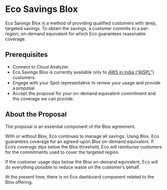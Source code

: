 # Eco Savings Blox

Eco Savings Blox is a method of providing qualified customers with deep, targeted savings. To obtain the savings, a customer commits to a per-region, on-demand equivalent for which Eco guarantees reasonable coverage.

## Prerequisites

- Connect to Cloud Analyzer.
- Eco Savings Blox is currently available only to [AWS in India (“AISPL”)](https://aws.amazon.com/premiumsupport/knowledge-center/what-is-aispl/) customers.
- Engage with your Spot representative to review your usage and provide a proposal.
- Accept the proposal for your on-demand equivalent commitment and the coverage we can provide.

## About the Proposal

The proposal is an essential component of the Blox agreement.

With or without Blox, Eco continues to manage all savings. Using Blox, Eco guarantees coverage for an agreed-upon Blox on-demand equivalent. If Eco’s coverage dips below the Blox threshold, Eco will reimburse customers for the commitments used to cover the targeted region.

If the customer usage dips below the Blox on-demand equivalent, Eco will do everything possible to reduce waste on the customer’s behalf.

At the present time, there is no Eco dashboard component related to the Blox offering.
